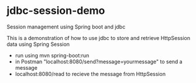 # jdbc-session-demo
Session management using Spring boot and jdbc

This is a demonstration of how to use jdbc to  store and retrieve HttpSession data using Spring Session

- run using mvn spring-boot:run
- in Postman "localhost:8080/send?message=yourmessage" to send a message
- localhost:8080/read to recieve the message from HttpSession
